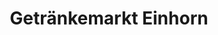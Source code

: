 ---
title: "Getränkemarkt Einhorn"
url: /schwaebisch-gmuend/getraenkemarkt-einhorn/
shop: Getränke
---